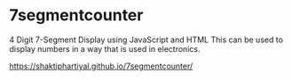 # 7segmentcounter
4 Digit 7-Segment Display using JavaScript and HTML
This can be used to display numbers in a way that is used in electronics.

https://shaktiphartiyal.github.io/7segmentcounter/
